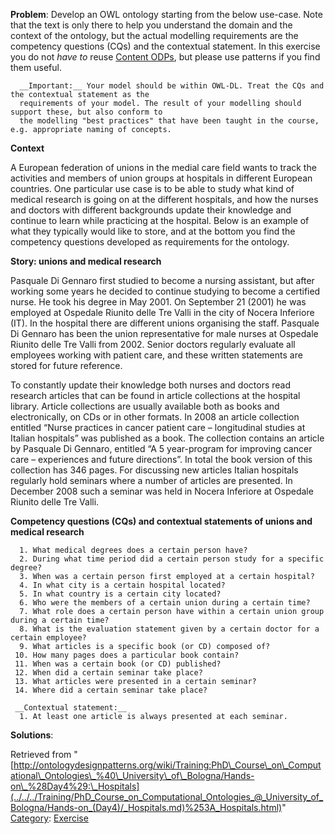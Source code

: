 __Problem__:
Develop an OWL ontology starting from the below use-case. Note that the text is only there to help you understand the domain and the context of the ontology, but the actual modelling requirements are the competency questions (CQs) and the contextual statement. In this exercise you do not _have to_ reuse [Content ODPs](../../../Submissions/ContentOPs.md "Submissions:ContentOPs"), but please use patterns if you find them useful.




```
  __Important:__ Your model should be within OWL-DL. Treat the CQs and the contextual statement as the 
  requirements of your model. The result of your modelling should support these, but also conform to 
  the modelling "best practices" that have been taught in the course, e.g. appropriate naming of concepts.

```

  

__Context__


A European federation of unions in the medial care field wants to track the activities and members of union groups at hospitals in different European countries. One particular use case is to be able to study what kind of medical research is going on at the different hospitals, and how the nurses and doctors with different backgrounds update their knowledge and continue to learn while practicing at the hospital. Below is an example of what they typically would like to store, and at the bottom you find the competency questions developed as requirements for the ontology.


  

__Story: unions and medical research__


Pasquale Di Gennaro first studied to become a nursing assistant, but after working some years he decided to continue studying to become a certified nurse. He took his degree in May 2001. On September 21 (2001) he was employed at Ospedale Riunito delle Tre Valli in the city of Nocera Inferiore (IT). In the hospital there are different unions organising the staff. Pasquale Di Gennaro has been the union representative for male nurses at Ospedale Riunito delle Tre Valli from 2002. Senior doctors regularly evaluate all employees working with patient care, and these written statements are stored for future reference.


To constantly update their knowledge both nurses and doctors read research articles that can be found in article collections at the hospital library. Article collections are usually available both as books and electronically, on CDs or in other formats. In 2008 an article collection entitled “Nurse practices in cancer patient care – longitudinal studies at Italian hospitals” was published as a book. The collection contains an article by Pasquale Di Gennaro, entitled “A 5 year-program for improving cancer care – experiences and future directions”. In total the book version of this collection has 346 pages. For discussing new articles Italian hospitals regularly hold seminars where a number of articles are presented. In December 2008 such a seminar was held in Nocera Inferiore at Ospedale Riunito delle Tre Valli.


  

__Competency questions (CQs) and contextual statements of unions and medical research__




```
  1. What medical degrees does a certain person have?
  2. During what time period did a certain person study for a specific degree?
  3. When was a certain person first employed at a certain hospital?
  4. In what city is a certain hospital located?
  5. In what country is a certain city located?
  6. Who were the members of a certain union during a certain time?
  7. What role does a certain person have within a certain union group during a certain time?  
  8. What is the evaluation statement given by a certain doctor for a certain employee?
  9. What articles is a specific book (or CD) composed of?
 10. How many pages does a particular book contain?
 11. When was a certain book (or CD) published?
 12. When did a certain seminar take place?
 13. What articles were presented in a certain seminar?
 14. Where did a certain seminar take place?

```


```
 __Contextual statement:__
  1. At least one article is always presented at each seminar.

```


__Solutions__:





Retrieved from "[http://ontologydesignpatterns.org/wiki/Training:PhD\_Course\_on\_Computational\_Ontologies\_%40\_University\_of\_Bologna/Hands-on\_%28Day4%29:\_Hospitals](../../../Training/PhD_Course_on_Computational_Ontologies_@_University_of_Bologna/Hands-on_(Day4)/_Hospitals.md)%253A_Hospitals.html)"
 [Category](http://ontologydesignpatterns.org/wiki/Special:Categories "Special:Categories"): [Exercise](../../../Category/Exercise.md "Category:Exercise")
